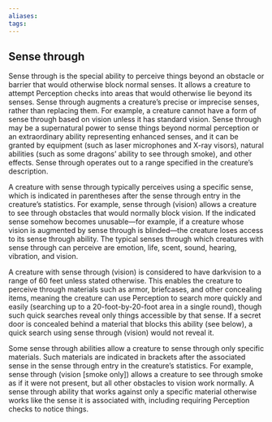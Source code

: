 ```yaml
---
aliases: 
tags: 
---
```


## Sense through

Sense through is the special ability to perceive things beyond an obstacle or barrier that would otherwise block normal senses. It allows a creature to attempt Perception checks into areas that would otherwise lie beyond its senses. Sense through augments a creature’s precise or imprecise senses, rather than replacing them. For example, a creature cannot have a form of sense through based on vision unless it has standard vision. Sense through may be a supernatural power to sense things beyond normal perception or an extraordinary ability representing enhanced senses, and it can be granted by equipment (such as laser microphones and X-ray visors), natural abilities (such as some dragons’ ability to see through smoke), and other effects. Sense through operates out to a range specified in the creature’s description.

A creature with sense through typically perceives using a specific sense, which is indicated in parentheses after the sense through entry in the creature’s statistics. For example, sense through (vision) allows a creature to see through obstacles that would normally block vision. If the indicated sense somehow becomes unusable—for example, if a creature whose vision is augmented by sense through is blinded—the creature loses access to its sense through ability. The typical senses through which creatures with sense through can perceive are emotion, life, scent, sound, hearing, vibration, and vision.

A creature with sense through (vision) is considered to have darkvision to a range of 60 feet unless stated otherwise. This enables the creature to perceive through materials such as armor, briefcases, and other concealing items, meaning the creature can use Perception to search more quickly and easily (searching up to a 20-foot-by-20-foot area in a single round), though such quick searches reveal only things accessible by that sense. If a secret door is concealed behind a material that blocks this ability (see below), a quick search using sense through (vision) would not reveal it.

Some sense through abilities allow a creature to sense through only specific materials. Such materials are indicated in brackets after the associated sense in the sense through entry in the creature’s statistics. For example, sense through (vision \[smoke only\]) allows a creature to see through smoke as if it were not present, but all other obstacles to vision work normally. A sense through ability that works against only a specific material otherwise works like the sense it is associated with, including requiring Perception checks to notice things.